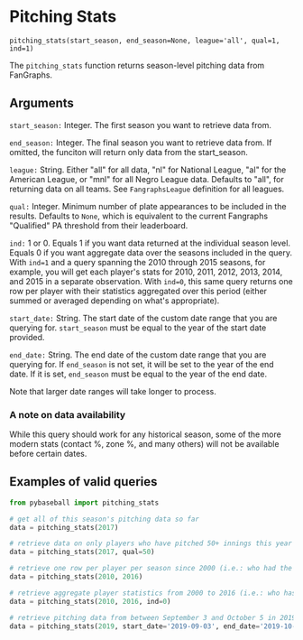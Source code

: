 # Pitching Stats

`pitching_stats(start_season, end_season=None, league='all', qual=1, ind=1)`

The `pitching_stats` function returns season-level pitching data from FanGraphs.

## Arguments
`start_season:` Integer. The first season you want to retrieve data from. 

`end_season:` Integer. The final season you want to retrieve data from. If omitted, the funciton will return only data from the start_season.

`league:` String. Either "all" for all data, "nl" for National League, "al" for the American League, or "mnl" for all Negro League data. Defaults to "all", for returning data on all teams. See `FangraphsLeague` definition for all leagues.

`qual:` Integer. Minimum number of plate appearances to be included in the results. Defaults to `None`, which is equivalent to the current Fangraphs "Qualified" PA threshold from their leaderboard.

`ind:` 1 or 0. Equals 1 if you want data returned at the individual season level. Equals 0 if you want aggregate data over the seasons included in the query. With `ind=1` and a query spanning the 2010 through 2015 seasons, for example, you will get each player's stats for 2010, 2011, 2012, 2013, 2014, and 2015 in a separate observation. With `ind=0`, this same query returns one row per player with their statistics aggregated over this period (either summed or averaged depending on what's appropriate).

`start_date:` String. The start date of the custom date range that you are querying for. `start_season` must be equal to the year of the start date provided.

`end_date:` String. The end date of the custom date range that you are querying for. If `end_season` is not set, it will be set to the year of the end date. If it is set, `end_season` must be equal to the year of the end date.

Note that larger date ranges will take longer to process.

### A note on data availability 
While this query should work for any historical season, some of the more modern stats (contact %, zone %, and many others) will not be available before certain dates. 

## Examples of valid queries

```python
from pybaseball import pitching_stats

# get all of this season's pitching data so far
data = pitching_stats(2017)

# retrieve data on only players who have pitched 50+ innings this year
data = pitching_stats(2017, qual=50)

# retrieve one row per player per season since 2000 (i.e.: who had the single most dominant season over this period?)
data = pitching_stats(2010, 2016)

# retrieve aggregate player statistics from 2000 to 2016 (i.e.: who has the most wins over this period?)
data = pitching_stats(2010, 2016, ind=0)

# retrieve pitching data from between September 3 and October 5 in 2019
data = pitching_stats(2019, start_date='2019-09-03', end_date='2019-10-05')

```
